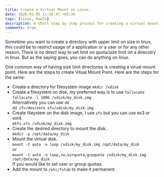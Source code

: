 ```yaml
---
title: Create a Virtual Mount on Linux. 
date: 2020-01-05 11:58:47 +05:30
tags: [Linux, HowTo]
description: A short step by step process for creating a virtual mount or direcotry with size limit.
comments: true
---
```


Sometime you want to create a directory with upper limit on size in linux, this could be to restrict usage of a applicaiton or a user or for any other reason. There is no direct way to set limit on quota/size limit on a direcotry in linux. But as the saying goes, you can do anything on linux. 

One common way of having size limit directories is creating a virual mount point. Here are the steps to create Vitual Mount Point. Here are the steps for the same:

 - Create a directory for filesystem image `mkdir /vdisk`
 - Create a filesystem on disk, my preferred way is to use `fallocate` <br>
`fallocate -l 100G /vdisk/my_disk.img`<br>
Alternatively you can use `dd` <br>
`dd if=/dev/zero of=/vdisk/my_disk.img`
 - Create fileystem on the disk image, I use `xfs` but you can use ex3 or ext4. <br>
`mkfs.xfs /vdisk/my_disk.img` 
 - Create the desired directory to mount the disk. <br>
`mkdir -p /opt/data/my_disk` 
 - Mount the virtual disk. <br> `mount -t auto -o loop /vdisk/my_disk.img /opt/data/my_disk` <br>
or <br/> `mount -t auto -o loop,rw,usrquota,grpquota /vdisk/my_disk.img /opt/data/my_disk` <br>
If you would like to set user or group quotas.
 - Add the mount to `/etc/fstab` to make it permanent. 
